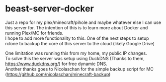 # beast-server-docker
Just a repo for my plex/minecraft/pihole and maybe whatever else I can use this server for.
The intention of this is to learn more about Docker and running Plex/MC for friends.
<br>I hope to add more functionality to this. One of the next steps to setup rclone to backup the core of this server to the cloud (likely Google Drive)


One limitation was running this from my home, my public IP changes. <br>To solve this the server was setup using DuckDNS (Thanks to them, https://www.duckdns.org/) for free dynamic DNS.
<br>Another thanks goes to Nicolaschan for the simple backup script for MC (https://github.com/nicolaschan/minecraft-backup)
